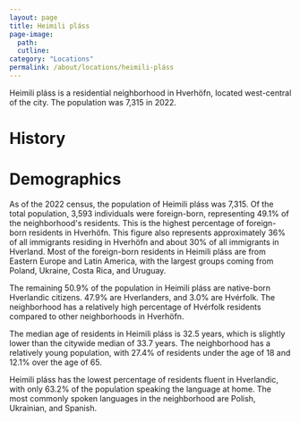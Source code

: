 ```yaml
---
layout: page
title: Heimili pláss
page-image: 
  path:  
  cutline: 
category: "Locations"
permalink: /about/locations/heimili-pláss
---
```


Heimili pláss is a residential neighborhood in Hverhöfn, located west-central of the city. The population was 7,315 in 2022.  

# History

# Demographics
As of the 2022 census, the population of Heimili pláss was 7,315. Of the total population, 3,593 individuals were foreign-born, representing 49.1% of the neighborhood's residents. This is the highest percentage of foreign-born residents in Hverhöfn. This figure also represents approximately 36% of all immigrants residing in Hverhöfn and about 30% of all immigrants in Hverland. Most of the foreign-born residents in Heimili pláss are from Eastern Europe and Latin America, with the largest groups coming from Poland, Ukraine, Costa Rica, and Uruguay.

The remaining 50.9% of the population in Heimili pláss are native-born Hverlandic citizens. 47.9% are Hverlanders, and 3.0% are Hvérfolk. The neighborhood has a relatively high percentage of Hvérfolk residents compared to other neighborhoods in Hverhöfn.

The median age of residents in Heimili pláss is 32.5 years, which is slightly lower than the citywide median of 33.7 years. The neighborhood has a relatively young population, with 27.4% of residents under the age of 18 and 12.1% over the age of 65.

Heimili pláss has the lowest percentage of residents fluent in Hverlandic, with only 63.2% of the population speaking the language at home. The most commonly spoken languages in the neighborhood are Polish, Ukrainian, and Spanish.
